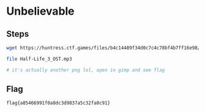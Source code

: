 # Unbelievable

## Steps
```bash
wget https://huntress.ctf.games/files/b4c14489f34d0c7c4c78bf4b7ff16e98/Half-Life_3_OST.mp3

file Half-Life_3_OST.mp3

# it's actually another png lol, open in gimp and see flag

```

## Flag
```
flag{a85466991f0a8dc3d9837a5c32fa0c91}
```
